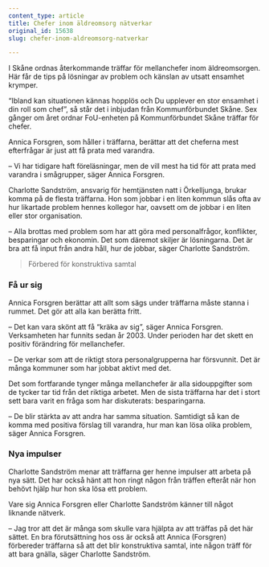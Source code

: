 ```yaml
---
content_type: article
title: Chefer inom äldreomsorg nätverkar
original_id: 15638
slug: chefer-inom-aldreomsorg-natverkar

---
```


I Skåne ordnas återkommande träffar för mellanchefer inom äldreomsorgen. Här får de tips på lösningar av problem och känslan av utsatt ensamhet krymper.

“Ibland kan situationen kännas hopplös och Du upplever en stor ensamhet i din roll som chef”, så står det i inbjudan från Kommunförbundet Skåne. Sex gånger om året ordnar FoU-enheten på Kommunförbundet Skåne träffar för chefer.

Annica Forsgren, som håller i träffarna, berättar att det cheferna mest efterfrågar är just att få prata med varandra.

– Vi har tidigare haft föreläsningar, men de vill mest ha tid för att prata med varandra i smågrupper, säger Annica Forsgren.

Charlotte Sandström, ansvarig för hemtjänsten natt i Örkelljunga, brukar komma på de flesta träffarna. Hon som jobbar i en liten kommun slås ofta av hur likartade problem hennes kollegor har, oavsett om de jobbar i en liten eller stor organisation.

– Alla brottas med problem som har att göra med personalfrågor, konflikter, besparingar och ekonomin. Det som däremot skiljer är lösningarna. Det är bra att få input från andra håll, hur de jobbar, säger Charlotte Sandström.

> Förbered för konstruktiva samtal

### Få ur sig

Annica Forsgren berättar att allt som sägs under träffarna måste stanna i rummet. Det gör att alla kan berätta fritt.

– Det kan vara skönt att få “kräka av sig”, säger Annica Forsgren.  
Verksamheten har funnits sedan år 2003. Under perioden har det skett en positiv förändring för mellanchefer.

– De verkar som att de riktigt stora personalgrupperna har försvunnit. Det är många kommuner som har jobbat aktivt med det.

Det som fortfarande tynger många mellanchefer är alla sidouppgifter som de tycker tar tid från det riktiga arbetet. Men de sista träffarna har det i stort sett bara varit en fråga som har diskuterats: besparingarna.

– De blir stärkta av att andra har samma situation. Samtidigt så kan de komma med positiva förslag till varandra, hur man kan lösa olika problem, säger Annica Forsgren.

### Nya impulser

Charlotte Sandström menar att träffarna ger henne impulser att arbeta på nya sätt. Det har också hänt att hon ringt någon från träffen efteråt när hon behövt hjälp hur hon ska lösa ett problem.

Vare sig Annica Forsgren eller Charlotte Sandström känner till något liknande nätverk.

– Jag tror att det är många som skulle vara hjälpta av att träffas på det här sättet. En bra förutsättning hos oss är också att Annica (Forsgren) förbereder träffarna så att det blir konstruktiva samtal, inte någon träff för att bara gnälla, säger Charlotte Sandström.

